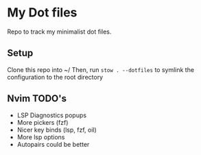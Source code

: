 # My Dot files
Repo to track my minimalist dot files. 

## Setup
Clone this repo into ~/ Then, run `stow . --dotfiles` to symlink the configuration to the root directory

## Nvim TODO's
- LSP Diagnostics popups
- More pickers (fzf)
- Nicer key binds (lsp, fzf, oil)
- More lsp options
- Autopairs could be better
